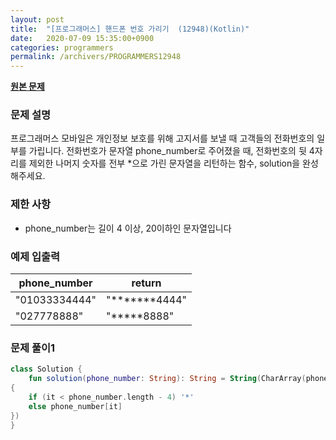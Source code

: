 ```yaml
---
layout: post
title:  "[프로그래머스] 핸드폰 번호 가리기  (12948)(Kotlin)"
date:   2020-07-09 15:35:00+0900
categories: programmers
permalink: /archivers/PROGRAMMERS12948
---
```


**[원본 문제](https://programmers.co.kr/learn/courses/30/lessons/12948)**

### 문제 설명

프로그래머스 모바일은 개인정보 보호를 위해 고지서를 보낼 때 고객들의 전화번호의 일부를 가립니다.
전화번호가 문자열 phone_number로 주어졌을 때, 전화번호의 뒷 4자리를 제외한 나머지 숫자를 전부 \*으로 가린 문자열을 리턴하는 함수, solution을 완성해주세요.

### 제한 사항

  * phone_number는 길이 4 이상, 20이하인 문자열입니다

### 예제 입출력

|phone_number|return|
|-|-|
|"01033334444"|"*******4444"|
|"027778888"|"*****8888"|

### 문제 풀이1

```kotlin
class Solution {
    fun solution(phone_number: String): String = String(CharArray(phone_number.length)
{
    if (it < phone_number.length - 4) '*'
    else phone_number[it]
})
}
```
